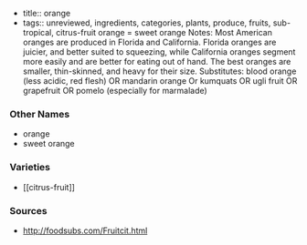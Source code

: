 - title:: orange
- tags:: unreviewed, ingredients, categories, plants, produce, fruits, sub-tropical, citrus-fruit
orange = sweet orange Notes: Most American oranges are produced in Florida and California. Florida oranges are juicier, and better suited to squeezing, while California oranges segment more easily and are better for eating out of hand. The best oranges are smaller, thin-skinned, and heavy for their size. Substitutes: blood orange (less acidic, red flesh) OR mandarin orange Or kumquats OR ugli fruit OR grapefruit OR pomelo (especially for marmalade)

### Other Names

* orange
* sweet orange

### Varieties

* [[citrus-fruit]]

### Sources
* http://foodsubs.com/Fruitcit.html
